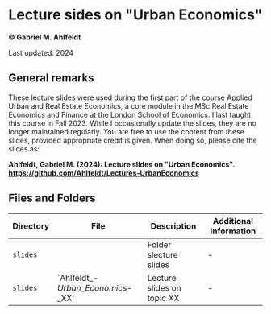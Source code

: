 # Lecture sides on "Urban Economics"

**© Gabriel M. Ahlfeldt**

Last updated: 2024

## General remarks

These lecture slides were used during the first part of the course Applied Urban and Real Estate Economics, a core module in the MSc Real Estate Economics and Finance at the London School of Economics. I last taught this course in Fall 2023. While I occasionally update the slides, they are no longer maintained regularly. You are free to use the content from these slides, provided appropriate credit is given. When doing so, please cite the slides as:

**Ahlfeldt, Gabriel M. (2024): Lecture slides on "Urban Economics". https://github.com/Ahlfeldt/Lectures-UrbanEconomics** 

## Files and Folders

| Directory | File | Description  | Additional Information |
| --- | --- | --- | --- |
| `slides` | | Folder slecture slides | -|
| `slides` | `Ahlfeldt_-_Urban_Economics_-_XX' | Lecture slides on topic XX  | - |
